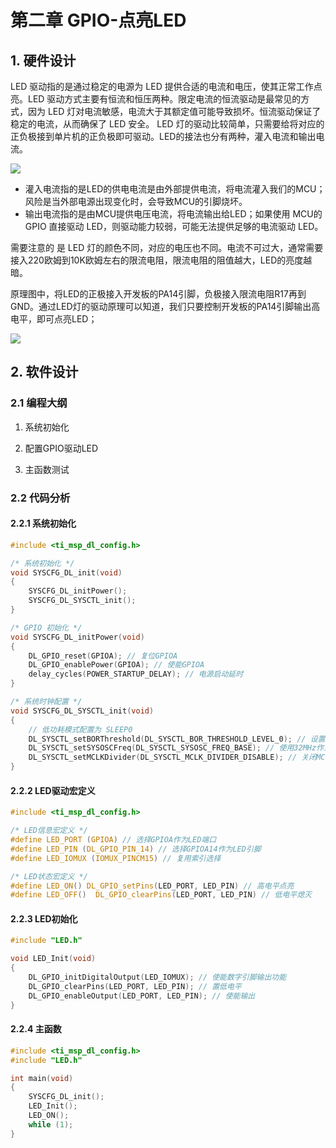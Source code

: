 # 第二章 GPIO-点亮LED

## 1. 硬件设计

LED 驱动指的是通过稳定的电源为 LED 提供合适的电流和电压，使其正常工作点亮。LED 驱动方式主要有恒流和恒压两种。限定电流的恒流驱动是最常见的方式，因为 LED 灯对电流敏感，电流大于其额定值可能导致损坏。恒流驱动保证了稳定的电流，从而确保了 LED 安全。 LED 灯的驱动比较简单，只需要给将对应的正负极接到单片机的正负极即可驱动。LED的接法也分有两种，灌入电流和输出电流。

![](https://wiki.lckfb.com/storage/images/zh-hans/dzx-mspm0l1306/beginner/led/led_20240805_103609.png)

- 灌入电流指的是LED的供电电流是由外部提供电流，将电流灌入我们的MCU；风险是当外部电源出现变化时，会导致MCU的引脚烧坏。
- 输出电流指的是由MCU提供电压电流，将电流输出给LED；如果使用 MCU的GPIO 直接驱动 LED，则驱动能力较弱，可能无法提供足够的电流驱动 LED。

需要注意的 是 LED 灯的颜色不同，对应的电压也不同。电流不可过大，通常需要接入220欧姆到10K欧姆左右的限流电阻，限流电阻的阻值越大，LED的亮度越暗。

原理图中，将LED的正极接入开发板的PA14引脚，负极接入限流电阻R17再到GND。通过LED灯的驱动原理可以知道，我们只要控制开发板的PA14引脚输出高电平，即可点亮LED；

![](https://wiki.lckfb.com/storage/images/zh-hans/dzx-mspm0l1306/beginner/led/led_20240805_103617.png)

## 2. 软件设计

### 2.1 编程大纲

1. 系统初始化

2. 配置GPIO驱动LED

3. 主函数测试

### 2.2 代码分析

#### 2.2.1 系统初始化

```c
#include <ti_msp_dl_config.h>

/* 系统初始化 */
void SYSCFG_DL_init(void)
{
    SYSCFG_DL_initPower();
    SYSCFG_DL_SYSCTL_init();
}

/* GPIO 初始化 */
void SYSCFG_DL_initPower(void)
{
    DL_GPIO_reset(GPIOA); // 复位GPIOA
    DL_GPIO_enablePower(GPIOA); // 使能GPIOA
    delay_cycles(POWER_STARTUP_DELAY); // 电源启动延时
}

/* 系统时钟配置 */
void SYSCFG_DL_SYSCTL_init(void)
{
    // 低功耗模式配置为 SLEEP0
    DL_SYSCTL_setBORThreshold(DL_SYSCTL_BOR_THRESHOLD_LEVEL_0); // 设置BOR电压阈值 
    DL_SYSCTL_setSYSOSCFreq(DL_SYSCTL_SYSOSC_FREQ_BASE); // 使用32MHz作为系统时钟
    DL_SYSCTL_setMCLKDivider(DL_SYSCTL_MCLK_DIVIDER_DISABLE); // 关闭MCLK分频器
}
```

#### 2.2.2 LED驱动宏定义

```c
#include <ti_msp_dl_config.h>

/* LED信息宏定义 */
#define LED_PORT (GPIOA) // 选择GPIOA作为LED端口
#define LED_PIN (DL_GPIO_PIN_14) // 选择GPIOA14作为LED引脚
#define LED_IOMUX (IOMUX_PINCM15) // 复用索引选择

/* LED状态宏定义 */
#define LED_ON() DL_GPIO_setPins(LED_PORT, LED_PIN) // 高电平点亮
#define LED_OFF()  DL_GPIO_clearPins(LED_PORT, LED_PIN) // 低电平熄灭
```

#### 2.2.3 LED初始化

```c
#include "LED.h"

void LED_Init(void)
{
    DL_GPIO_initDigitalOutput(LED_IOMUX); // 使能数字引脚输出功能
    DL_GPIO_clearPins(LED_PORT, LED_PIN); // 置低电平
    DL_GPIO_enableOutput(LED_PORT, LED_PIN); // 使能输出
}
```

#### 2.2.4 主函数

```c
#include <ti_msp_dl_config.h>
#include "LED.h"

int main(void)
{
    SYSCFG_DL_init();    
    LED_Init();
    LED_ON();
    while (1);
}
```


